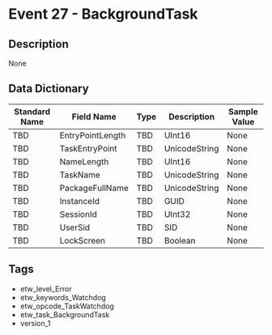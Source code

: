 # Event 27 - BackgroundTask

## Description
None

## Data Dictionary
|Standard Name|Field Name|Type|Description|Sample Value|
|---|---|---|---|---|
|TBD|EntryPointLength|TBD|UInt16|None|None|
|TBD|TaskEntryPoint|TBD|UnicodeString|None|None|
|TBD|NameLength|TBD|UInt16|None|None|
|TBD|TaskName|TBD|UnicodeString|None|None|
|TBD|PackageFullName|TBD|UnicodeString|None|None|
|TBD|InstanceId|TBD|GUID|None|None|
|TBD|SessionId|TBD|UInt32|None|None|
|TBD|UserSid|TBD|SID|None|None|
|TBD|LockScreen|TBD|Boolean|None|None|

## Tags
* etw_level_Error
* etw_keywords_Watchdog
* etw_opcode_TaskWatchdog
* etw_task_BackgroundTask
* version_1